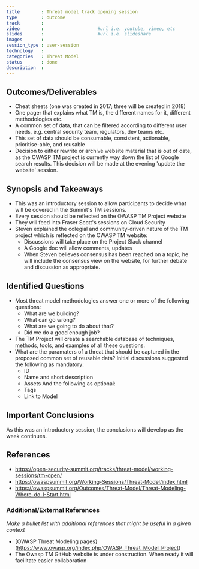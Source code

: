 ```yaml
---
title        : Threat model track opening session
type         : outcome
track        :
video        :                    #url i.e. youtube, vimeo, etc
slides       :                    #url i.e. slideshare
images       :
session_type : user-session    
technology   :
categories   : Threat Model                 
status       : done              
description  :
---
```




## Outcomes/Deliverables

- Cheat sheets (one was created in 2017; three will be created in 2018)
- One pager that explains what TM is, the different names for it, different methodologies etc. 
- A common set of data, that can be filtered according to different user needs, e.g. central security team, regulators, dev teams etc.
- This set of data should be consumable, consistent, actionable, prioritise-able, and reusable
- Decision to either rewrite or archive website material that is out of date, as the OWASP TM project is currently way down the list of Google search results. This decision will be made at the evening 'update the website' session.

## Synopsis and Takeaways 
- This was an introductory session to allow participants to decide what will be covered in the Summit's TM sessions.
- Every session should be reflected on the OWASP TM Project website 
- They will feed into Fraser Scott's sessions on Cloud Security
- Steven explained the colegial and community-driven nature of the TM project which is reflected on the OWASP TM website: 
   - Discussions will take place on the Project Slack channel
   - A Google doc will allow comments, updates
   - When Steven believes consensus has been reached on a topic, he will include the consensus view on the website, for further debate and discussion as appropriate.

## Identified Questions
- Most threat model methodologies answer one or more of the following questions:
   - What are we building?
   - What can go wrong?
   - What are we going to do about that?
   - Did we do a good enough job? 
-  The TM Project will create a searchable database of techniques, methods, tools, and examples of all these questions.
-  What are the paramaters of a threat that should be captured in the proposed common set of reusable data? Initial discussions suggested the following as mandatory:
   - ID
   - Name and short description
   - Assets 
 And the following as optional:
    - Tags
    - Link to Model

## Important Conclusions
As this was an introductory session, the conclusions will develop as the week continues.

## References
- https://open-security-summit.org/tracks/threat-model/working-sessions/tm-open/ 
- https://owaspsummit.org/Working-Sessions/Threat-Model/index.html
- https://owaspsummit.org/Outcomes/Threat-Model/Threat-Modeling-Where-do-I-Start.html

### Additional/External References
*Make a bullet list with additional references that might be useful in a given context*

* [OWASP Threat Modeling pages}(https://www.owasp.org/index.php/OWASP_Threat_Model_Project)
* The Owasp TM GitHub website is under construction. When ready it will facilitate easier collaboration

